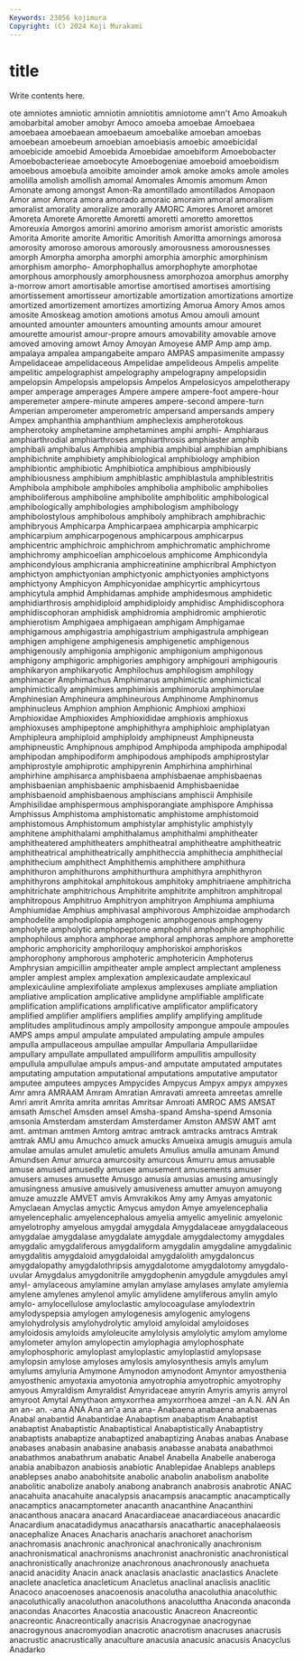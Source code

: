 ```yaml
---
Keywords: 23056 kojimura
Copyright: (C) 2024 Koji Murakami
---
```


# title

Write contents here.



ote amniotes amniotic amniotin amniotitis amniotome amn't Amo Amoakuh
amobarbital amober amobyr Amoco amoeba amoebae Amoebaea amoebaea amoebaean amoebaeum
amoebalike amoeban amoebas amoebean amoebeum amoebian amoebiasis amoebic amoebicidal amoebicide
amoebid Amoebida Amoebidae amoebiform Amoebobacter Amoebobacterieae amoebocyte Amoebogeniae amoeboid amoeboidism
amoebous amoebula amoibite amoinder amok amoke amoks amole amoles amolilla
amolish amollish amomal Amomales Amomis amomum Amon Amonate among amongst
Amon-Ra amontillado amontillados Amopaon Amor amor Amora amora amorado amoraic
amoraim amoral amoralism amoralist amorality amoralize amorally AMORC Amores Amoret
amoret Amoreta Amorete Amorette Amoretti amoretti amoretto amorettos Amoreuxia Amorgos
amorini amorino amorism amorist amoristic amorists Amorita Amorite amorite Amoritic
Amoritish Amoritta amornings amorosa amorosity amoroso amorous amorously amorousness amorousnesses
amorph Amorpha amorpha amorphi amorphia amorphic amorphinism amorphism amorpho- Amorphophallus
amorphophyte amorphotae amorphous amorphously amorphousness amorphozoa amorphus amorphy a-morrow amort
amortisable amortise amortised amortises amortising amortissement amortisseur amortizable amortization amortizations
amortize amortized amortizement amortizes amortizing Amorua Amory Amos amos amosite
Amoskeag amotion amotions amotus Amou amouli amount amounted amounter amounters
amounting amounts amour amouret amourette amourist amour-propre amours amovability amovable
amove amoved amoving amowt Amoy Amoyan Amoyese AMP Amp amp
amp. ampalaya ampalea ampangabeite amparo AMPAS ampasimenite ampassy Ampelidaceae ampelidaceous
Ampelidae ampelideous Ampelis ampelite ampelitic ampelographist ampelography ampelograpny ampelopsidin ampelopsin
Ampelopsis ampelopsis Ampelos Ampelosicyos ampelotherapy amper amperage amperages Ampere ampere
ampere-foot ampere-hour amperemeter ampere-minute amperes ampere-second ampere-turn Amperian amperometer amperometric
ampersand ampersands ampery Ampex amphanthia amphanthium ampheclexis ampherotokous ampherotoky amphetamine
amphetamines amphi amphi- Amphiaraus amphiarthrodial amphiarthroses amphiarthrosis amphiaster amphib amphibali
amphibalus Amphibia amphibia amphibial amphibian amphibians amphibichnite amphibiety amphibiological amphibiology
amphibion amphibiontic amphibiotic Amphibiotica amphibious amphibiously amphibiousness amphibium amphiblastic amphiblastula
amphiblestritis Amphibola amphibole amphiboles amphibolia amphibolic amphibolies amphiboliferous amphiboline amphibolite
amphibolitic amphibological amphibologically amphibologies amphibologism amphibology amphibolostylous amphibolous amphiboly amphibrach
amphibrachic amphibryous Amphicarpa Amphicarpaea amphicarpia amphicarpic amphicarpium amphicarpogenous amphicarpous amphicarpus
amphicentric amphichroic amphichrom amphichromatic amphichrome amphichromy amphicoelian amphicoelous amphicome Amphicondyla
amphicondylous amphicrania amphicreatinine amphicribral Amphictyon amphictyon amphictyonian amphictyonic amphictyonies amphictyons
amphictyony Amphicyon Amphicyonidae amphicyrtic amphicyrtous amphicytula amphid Amphidamas amphide amphidesmous
amphidetic amphidiarthrosis amphidiploid amphidiploidy amphidisc Amphidiscophora amphidiscophoran amphidisk amphidromia amphidromic
amphierotic amphierotism Amphigaea amphigaean amphigam Amphigamae amphigamous amphigastria amphigastrium amphigastrula
amphigean amphigen amphigene amphigenesis amphigenetic amphigenous amphigenously amphigonia amphigonic amphigonium
amphigonous amphigony amphigoric amphigories amphigory amphigouri amphigouris amphikaryon amphikaryotic Amphilochus
amphilogism amphilogy amphimacer Amphimachus Amphimarus amphimictic amphimictical amphimictically amphimixes amphimixis
amphimorula amphimorulae Amphinesian Amphineura amphineurous Amphinome Amphinomus amphinucleus Amphion amphion
Amphionic Amphioxi amphioxi Amphioxidae Amphioxides Amphioxididae amphioxis amphioxus amphioxuses amphipeptone
amphiphithyra amphiphloic amphiplatyan Amphipleura amphiploid amphiploidy amphipneust Amphipneusta amphipneustic Amphipnous
amphipod Amphipoda amphipoda amphipodal amphipodan amphipodiform amphipodous amphipods amphiprostylar amphiprostyle
amphiprotic amphipyrenin Amphirhina amphirhinal amphirhine amphisarca amphisbaena amphisbaenae amphisbaenas amphisbaenian
amphisbaenic amphisbaenid Amphisbaenidae amphisbaenoid amphisbaenous amphiscians amphiscii Amphisile Amphisilidae amphispermous
amphisporangiate amphispore Amphissa Amphissus Amphistoma amphistomatic amphistome amphistomoid amphistomous Amphistomum
amphistylar amphistylic amphistyly amphitene amphithalami amphithalamus amphithalmi amphitheater amphitheatered amphitheaters
amphitheatral amphitheatre amphitheatric amphitheatrical amphitheatrically amphitheccia amphithecia amphithecial amphithecium amphithect
Amphithemis amphithere amphithura amphithuron amphithurons amphithurthura amphithyra amphithyron amphithyrons amphitokal
amphitokous amphitoky amphitriaene amphitricha amphitrichate amphitrichous Amphitrite amphitrite amphitron amphitropal
amphitropous Amphitruo Amphitryon amphitryon Amphiuma amphiuma Amphiumidae Amphius amphivasal amphivorous
Amphizoidae amphodarch amphodelite amphodiplopia amphogenic amphogenous amphogeny ampholyte ampholytic amphopeptone
amphophil amphophile amphophilic amphophilous amphora amphorae amphoral amphoras amphore amphorette
amphoric amphoricity amphoriloquy amphoriskoi amphoriskos amphorophony amphorous amphoteric amphotericin Amphoterus
Amphrysian ampicillin ampitheater ample amplect amplectant ampleness ampler amplest amplex
amplexation amplexicaudate amplexicaul amplexicauline amplexifoliate amplexus amplexuses ampliate ampliation ampliative
amplication amplicative amplidyne amplifiable amplificate amplification amplifications amplificative amplificator amplificatory
amplified amplifier amplifiers amplifies amplify amplifying amplitude amplitudes amplitudinous amply
ampollosity ampongue ampoule ampoules AMPS amps ampul ampulate ampulated ampulating
ampule ampules ampulla ampullaceous ampullae ampullar Ampullaria Ampullariidae ampullary ampullate
ampullated ampulliform ampullitis ampullosity ampullula ampullulae ampuls ampus-and amputate amputated
amputates amputating amputation amputational amputations amputative amputator amputee amputees ampyces
Ampycides Ampycus Ampyx ampyx ampyxes Amr amra AMRAAM Amram Amratian
Amravati amreeta amreetas amrelle Amri amrit Amrita amrita amritas Amritsar
Amroati AMROC AMS AMSAT amsath Amschel Amsden amsel Amsha-spand Amsha-spend
Amsonia amsonia Amsterdam amsterdam Amsterdamer Amston AMSW AMT amt amt.
amtman amtmen Amtorg amtrac amtrack amtracks amtracs Amtrak amtrak AMU
amu Amuchco amuck amucks Amueixa amugis amuguis amula amulae amulas
amulet amuletic amulets Amulius amulla amunam Amund Amundsen Amur amurca
amurcosity amurcous Amurru amus amusable amuse amused amusedly amusee amusement
amusements amuser amusers amuses amusette Amusgo amusia amusias amusing amusingly
amusingness amusive amusively amusiveness amutter amuyon amuyong amuze amuzzle AMVET
amvis Amvrakikos Amy amy Amyas amyatonic Amyclaean Amyclas amyctic Amycus
amydon Amye amyelencephalia amyelencephalic amyelencephalous amyelia amyelic amyelinic amyelonic amyelotrophy
amyelous amygdal amygdala Amygdalaceae amygdalaceous amygdalae amygdalase amygdalate amygdale amygdalectomy
amygdales amygdalic amygdaliferous amygdaliform amygdalin amygdaline amygdalinic amygdalitis amygdaloid amygdaloidal
amygdalolith amygdaloncus amygdalopathy amygdalothripsis amygdalotome amygdalotomy amygdalo-uvular Amygdalus amygdonitrile amygdophenin
amygdule amygdules amyl amyl- amylaceous amylamine amylan amylase amylases amylate
amylemia amylene amylenes amylenol amylic amylidene amyliferous amylin amylo amylo-
amylocellulose amyloclastic amylocoagulase amylodextrin amylodyspepsia amylogen amylogenesis amylogenic amylogens amylohydrolysis
amylohydrolytic amyloid amyloidal amyloidoses amyloidosis amyloids amyloleucite amylolysis amylolytic amylom
amylome amylometer amylon amylopectin amylophagia amylophosphate amylophosphoric amyloplast amyloplastic amyloplastid
amylopsase amylopsin amylose amyloses amylosis amylosynthesis amyls amylum amylums amyluria
Amymone Amynodon amynodont Amyntor amyosthenia amyosthenic amyotaxia amyotonia amyotrophia amyotrophic
amyotrophy amyous Amyraldism Amyraldist Amyridaceae amyrin Amyris amyris amyrol amyroot
Amytal Amythaon amyxorrhea amyxorrhoea amzel -an A.N. AN An an
an- an. -ana ANA Ana an'a ana ana- Anabaena anabaena
anabaenas Anabal anabantid Anabantidae Anabaptism anabaptism Anabaptist anabaptist Anabaptistic Anabaptistical
Anabaptistically Anabaptistry anabaptists anabaptize anabaptized anabaptizing Anabas anabas Anabase anabases
anabasin anabasine anabasis anabasse anabata anabathmoi anabathmos anabathrum anabatic Anabel
Anabella Anabelle anaberoga anabia anabibazon anabiosis anabiotic Anablepidae Anableps anableps
anablepses anabo anabohitsite anabolic anabolin anabolism anabolite anabolitic anabolize anaboly
anabong anabranch anabrosis anabrotic ANAC anacahuita anacahuite anacalypsis anacampsis anacamptic
anacamptically anacamptics anacamptometer anacanth anacanthine Anacanthini anacanthous anacara anacard Anacardiaceae
anacardiaceous anacardic Anacardium anacatadidymus anacatharsis anacathartic anacephalaeosis anacephalize Anaces Anacharis
anacharis anachoret anachorism anachromasis anachronic anachronical anachronically anachronism anachronismatical anachronisms
anachronist anachronistic anachronistical anachronistically anachronize anachronous anachronously anachueta anacid anacidity
Anacin anack anaclasis anaclastic anaclastics Anaclete anaclete anacletica anacleticum Anacletus
anaclinal anaclisis anaclitic Anacoco anacoenoses anacoenosis anacolutha anacoluthia anacoluthic anacoluthically
anacoluthon anacoluthons anacoluttha Anaconda anaconda anacondas Anacortes Anacostia anacoustic Anacreon
Anacreontic anacreontic Anacreontically anacrisis Anacrogynae anacrogynae anacrogynous anacromyodian anacrotic anacrotism
anacruses anacrusis anacrustic anacrustically anaculture anacusia anacusic anacusis Anacyclus Anadarko
